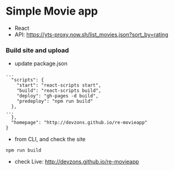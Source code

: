 # Simple Movie app

- React
- API: https://yts-proxy.now.sh/list_movies.json?sort_by=rating

### Build site and upload

- update package.json

```
...
  "scripts": {
    "start": "react-scripts start",
    "build": "react-scripts build",
    "deploy": "gh-pages -d build",
    "predeploy": "npm run build"
  },
...
  },
  "homepage": "http://devzons.github.io/re-movieapp"
}
```

- from CLI, and check the site

```
npm run build
```

- check Live: http://devzons.github.io/re-movieapp
